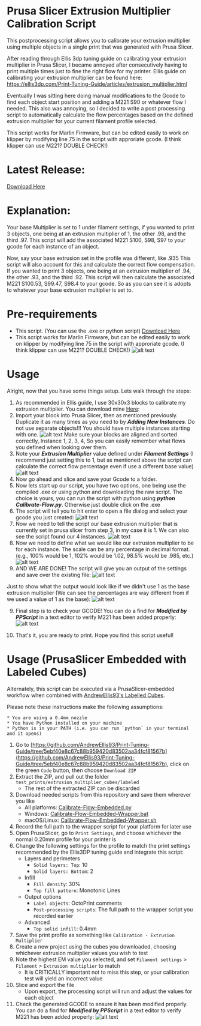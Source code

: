 
# Prusa Slicer Extrusion Multiplier Calibration Script

This postprocessing script allows you to calibrate your extrusion multiplier using multiple objects in a single print that was generated with Prusa Slicer. 

After reading through Ellis 3dp tuning guide on calibrating your extrusion multiplier in Prusa Slicer, I became annoyed after consecutively having to print multiple times just to fine the right flow for my printer. Ellis guide on calibrating your extrusion multiplier can be found here: https://ellis3dp.com/Print-Tuning-Guide/articles/extrusion_multiplier.html

Eventually I was sitting here doing manual modifications to the Gcode to find each object start position and adding a M221 S90 or whatever flow I needed. This also was annoying, so I decided to write a post processing script to automatically calculate the flow percentages based on the defined extrusion multiplier for your current filament profile selected.

This script works for Marlin Firmware, but can be edited easily to work on klipper by modifying line 75 in the script with approriate gcode. (I think klipper can use M221? DOUBLE CHECK!)

# Latest Release:

[Download Here](https://github.com/myevo8u/Prusa-Slicer-Extrusion-Multiplier-Calibration-Script/releases/tag/v1.0)

# Explanation:

Your base Multiplier is set to 1 under filament settings, if you wanted to print 3 objects, one being at an extrusion multiplier of 1, the other .98, and the third .97. This script will add the associated M221 S100, S98, S97 to your gcode for each instance of an object. 

Now, say your base extrusion set in the profile was different, like .935 This script will also account for this and calculate the correct flow compensation. If you wanted to print 3 objects, one being at an extrusion multiplier of .94, the other .93, and the third .92. This script will then calculate the associated M221 S100.53, S99.47, S98.4 to your gcode. So as you can see it is adopts to whatever your base extrusion multiplier is set to. 

# Pre-requirements

* This script. (You can use the .exe or python script) [Download Here](https://github.com/myevo8u/Prusa-Slicer-Extrusion-Multiplier-Calibration-Script/releases/tag/v1.0)
* This script works for Marlin Firmware, but can be edited easily to work on klipper by modifying line 75 in the script with approriate gcode. (I think klipper can use M221? DOUBLE CHECK!)
![alt text](https://github.com/myevo8u/Prusa-Slicer-Extrusion-Multiplier-Calibration-Script/blob/main/Screenshots/instances.png?raw=true)

# Usage

Alright, now that you have some things setup. Lets walk through the steps:

1. As recommended in Ellis guide, I use 30x30x3 blocks to calibrate my extrusion multiplier. You can download mine [Here](https://github.com/myevo8u/Prusa-Slicer-Extrusion-Multiplier-Calibration-Script/tree/main/Models): 
2. Import your block into Prusa Slicer, then as mentioned previously. Duplicate it as many times as you need to by **_Adding New Instances_**. Do not use separate objects!!! You should have multiple instances starting with one.
![alt text](https://github.com/myevo8u/Prusa-Slicer-Extrusion-Multiplier-Calibration-Script/blob/main/Screenshots/instances.png?raw=true)
 Make sure your blocks are aligned and sorted correctly, Instance 1, 2, 3, 4, So you can easily remember what flows you defined when looking over them. 
3. Note your **_Extrusion Multiplier_** value defined under **_Filament Settings_** (I recommend just setting this to 1, but as mentioned above the script can calculate the correct flow percentage even if use a different base value)
![alt text](https://github.com/myevo8u/Prusa-Slicer-Extrusion-Multiplier-Calibration-Script/blob/main/Screenshots/extrusionmultiplier.png?raw=true)
4. Now go ahead and slice and save your Gcode to a folder.
5. Now lets start up our script, you have two options, one being use the compiled .exe or using python and downloading the raw script. The choice is yours, you can run the script with python using **_python Calibrate-Flow.py_**. Otherwise just double click on the .exe
6. The script will tell you to hit enter to open a file dialog and select your gcode you just created:
![alt text](https://github.com/myevo8u/Prusa-Slicer-Extrusion-Multiplier-Calibration-Script/blob/main/Screenshots/loadgcode.png?raw=true)
6. Now we need to tell the script our base extrusion multiplier that is currently set in prusa slicer from step 3, in my case it is 1. We can also see the script found our 4 instances.
![alt text](https://github.com/myevo8u/Prusa-Slicer-Extrusion-Multiplier-Calibration-Script/blob/main/Screenshots/setbaseem.png?raw=true)
7. Now we need to define what we would like our extrusion multiplier to be for each instance. The scale can be any percentage in decimal format. (e.g., 100% would be 1, 102% would be 1.02, 98.5% would be .985, etc.)
![alt text](https://github.com/myevo8u/Prusa-Slicer-Extrusion-Multiplier-Calibration-Script/blob/main/Screenshots/setmodifiers.png?raw=true)
8. AND WE ARE DONE! The script will give you an output of the settings and save over the existing file:
![alt text](https://github.com/myevo8u/Prusa-Slicer-Extrusion-Multiplier-Calibration-Script/blob/main/Screenshots/complete.png?raw=true)

Just to show what the output would look like if we didn't use 1 as the base extrusion multiplier (We can see the percentages are way different from if we used a value of 1 as the base):
![alt text](https://github.com/myevo8u/Prusa-Slicer-Extrusion-Multiplier-Calibration-Script/blob/main/Screenshots/altem.png?raw=true)

9. Final step is to check your GCODE! You can do a find for **_Modified by PPScript_** in a text editor to verify M221 has been added properly:
![alt text](https://github.com/myevo8u/Prusa-Slicer-Extrusion-Multiplier-Calibration-Script/blob/main/Screenshots/gcodecheck.png?raw=true)

10. That's it, you are ready to print. Hope you find this script useful!

# Usage (PrusaSlicer Embedded with Labeled Cubes)

Alternately, this script can be executed via a PrusaSlicer-embedded workflow when combined with [AndrewEllis93's Labelled Cubes](https://github.com/AndrewEllis93/Print-Tuning-Guide/tree/main/test_prints/extrusion_multiplier_cubes/labeled).

Please note these instructions make the following assumptions:

    * You are using a 0.4mm nozzle
    * You have Python installed on your machine
    * Python is in your PATH (i.e. you can run `python` in your terminal and it opens)

1. Go to [https://github.com/AndrewEllis93/Print-Tuning-Guide/tree/5ebf40e8c67c88b959420d83502aa34fcf81567b](https://github.com/AndrewEllis93/Print-Tuning-Guide/tree/5ebf40e8c67c88b959420d83502aa34fcf81567b), click on the green `Code` button, then choose `Download ZIP`
1. Extract the ZIP, and pull out the folder `test_prints/extrusion_multiplier_cubes/labeled`
    * The rest of the extracted ZIP can be discarded
1. Download needed scripts from this repository and save them wherever you like
    * All platforms: [Calibrate-Flow-Embedded.py](https://raw.githubusercontent.com/myevo8u/Prusa-Slicer-Extrusion-Multiplier-Calibration-Script/main/Python/Calibrate-Flow-Embedded.py)
    * Windows: [Calibrate-Flow-Embedded-Wrapper.bat](https://raw.githubusercontent.com/myevo8u/Prusa-Slicer-Extrusion-Multiplier-Calibration-Script/main/Python/Calibrate-Flow-Embedded-Wrapper.bat)
    * macOS/Linux: [Calibrate-Flow-Embedded-Wrapper.sh](https://raw.githubusercontent.com/myevo8u/Prusa-Slicer-Extrusion-Multiplier-Calibration-Script/main/Python/Calibrate-Flow-Embedded-Wrapper.bat)
1. Record the full path to the wrapper script for your platform for later use
1. Open PrusaSlicer, go to `Print Settings`, and choose whichever the normal 0.20mm profile for your printer is
1. Change the following settings for the profile to match the print settings recommended by the Ellis3DP tuning guide and integrate this script:
    * Layers and perimeters
        * `Solid layers: Top`: 10
        * `Solid layers: Bottom`: 2
    * Infill
        * `Fill density`: 30%
        * `Top fill pattern`: Monotonic Lines
    * Output options
        * `Label objects`: OctoPrint comments
        * `Post-processing scripts`: The full path to the wrapper script you recorded earlier
    * Advanced
        * `Top solid infill`: 0.4mm
1. Save the print profile as something like `Calibration - Extrusion Multiplier`
1. Create a new project using the cubes you downloaded, choosing whichever extrusion multiplier values you wish to test
1. Note the highest EM value you selected, and set `Filament settings` > `Filament` > `Extrusion multiplier` to match
    * It is CRITICALLY important not to miss this step, or your calibration test will yield an incorrect value
1. Slice and export the file
    * Upon export, the processing script will run and adjust the values for each object
1. Check the generated GCODE to ensure it has been modified properly. You can do a find for **_Modified by PPScript_** in a text editor to verify M221 has been added properly:
![alt text](https://github.com/myevo8u/Prusa-Slicer-Extrusion-Multiplier-Calibration-Script/blob/main/Screenshots/gcodecheck.png?raw=true)